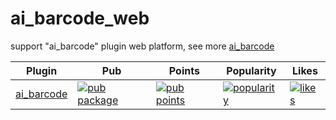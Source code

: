 # ai_barcode_web


support "ai_barcode" plugin web platform,
see more [ai_barcode](https://github.com/pdliuw/ai_barcode)


 

| Plugin | Pub | Points | Popularity | Likes |
|-----|-----|--------|------------|-------|
|[ai_barcode](https://github.com/pdliuw/ai_barcode)|[![pub package](https://img.shields.io/pub/v/ai_barcode.svg)](https://pub.dev/packages/ai_barcode)|[![pub points](https://badges.bar/ai_barcode/pub%20points)](https://pub.dev/packages/ai_barcode/score)|[![popularity](https://badges.bar/ai_barcode/popularity)](https://pub.dev/packages/ai_barcode/score)|[![likes](https://badges.bar/ai_barcode/likes)](https://pub.dev/packages/ai_barcode/score)|
